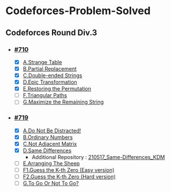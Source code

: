 # Codeforces-Problem-Solved
## Codeforces Round Div.3
* ### [#710](https://github.com/dmin0211/Codeforces-Round-710)
  * [x] [A.Strange Table](https://codeforces.com/group/Zug0IuFtc3/contest/1506/problem/A)
  * [x] [B.Partial Replacement](https://codeforces.com/group/Zug0IuFtc3/contest/1506/problem/B)
  * [x] [C.Double-ended Strings](https://codeforces.com/group/Zug0IuFtc3/contest/1506/problem/C)
  * [x] [D.Epic Transformation](https://codeforces.com/group/Zug0IuFtc3/contest/1506/problem/D)
  * [x] [E.Restoring the Permutation](https://codeforces.com/group/Zug0IuFtc3/contest/1506/problem/E)
  * [ ] [F.Triangular Paths](https://codeforces.com/group/Zug0IuFtc3/contest/1506/problem/F)
  * [ ] [G.Maximize the Remaining String](https://codeforces.com/group/Zug0IuFtc3/contest/1506/problem/G)
 
* ### [#719](https://github.com/dmin0211/Codeforces-Round-719)
  * [x] [A.Do Not Be Distracted!](https://codeforces.com/group/Zug0IuFtc3/contest/1520/problem/A)
  * [x] [B.Ordinary Numbers](https://codeforces.com/group/Zug0IuFtc3/contest/1520/problem/B)
  * [x] [C.Not Adjacent Matrix](https://codeforces.com/group/Zug0IuFtc3/contest/1520/problem/C)
  * [x] [D.Same Differences](https://codeforces.com/group/Zug0IuFtc3/contest/1520/problem/D)
    - Additional Repository : [210517_Same-Differences_KDM](https://github.com/dmin0211/210517_Same-Differences_KDM)
  * [ ] [E.Arranging The Sheep](https://codeforces.com/group/Zug0IuFtc3/contest/1520/problem/E) 
  * [ ] [F1.Guess the K-th Zero (Easy version)](https://codeforces.com/group/Zug0IuFtc3/contest/1520/problem/F1)
  * [ ] [F2.Guess the K-th Zero (Hard version)](https://codeforces.com/group/Zug0IuFtc3/contest/1520/problem/F2)
  * [ ] [G.To Go Or Not To Go?](https://codeforces.com/group/Zug0IuFtc3/contest/1520/problem/G)
